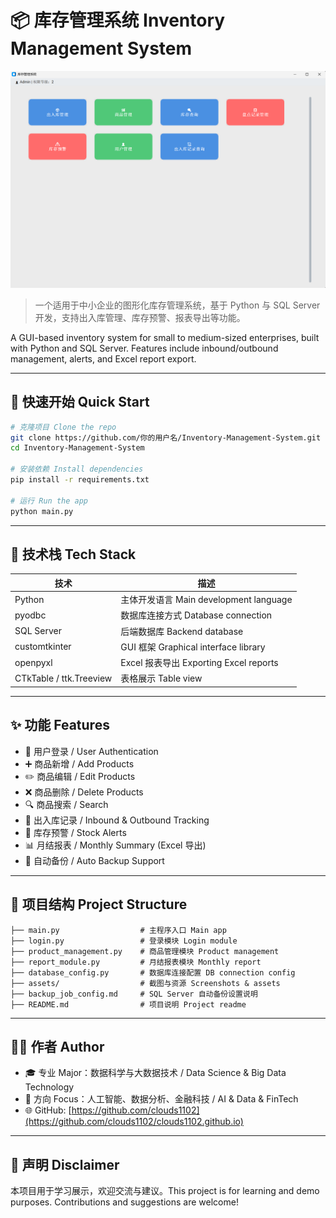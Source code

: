 # 📦 库存管理系统 Inventory Management System

![screenshot](assets/demo.png)

> 一个适用于中小企业的图形化库存管理系统，基于 Python 与 SQL Server 开发，支持出入库管理、库存预警、报表导出等功能。

A GUI-based inventory system for small to medium-sized enterprises, built with Python and SQL Server. Features include inbound/outbound management, alerts, and Excel report export.

---

## 🚀 快速开始 Quick Start

```bash
# 克隆项目 Clone the repo
git clone https://github.com/你的用户名/Inventory-Management-System.git
cd Inventory-Management-System

# 安装依赖 Install dependencies
pip install -r requirements.txt

# 运行 Run the app
python main.py
```

---

## 🔧 技术栈 Tech Stack

| 技术 | 描述 |
|------|------|
| Python | 主体开发语言 Main development language |
| pyodbc | 数据库连接方式 Database connection |
| SQL Server | 后端数据库 Backend database |
| customtkinter | GUI 框架 Graphical interface library |
| openpyxl | Excel 报表导出 Exporting Excel reports |
| CTkTable / ttk.Treeview | 表格展示 Table view |

---

## ✨ 功能 Features

- 🔐 用户登录 / User Authentication
- ➕ 商品新增 / Add Products
- ✏️ 商品编辑 / Edit Products
- ❌ 商品删除 / Delete Products
- 🔍 商品搜索 / Search
- 🚚 出入库记录 / Inbound & Outbound Tracking
- 🚨 库存预警 / Stock Alerts
- 📊 月结报表 / Monthly Summary (Excel 导出)
- 💾 自动备份 / Auto Backup Support

---

## 📁 项目结构 Project Structure

```
├── main.py                  # 主程序入口 Main app
├── login.py                 # 登录模块 Login module
├── product_management.py    # 商品管理模块 Product management
├── report_module.py         # 月结报表模块 Monthly report
├── database_config.py       # 数据库连接配置 DB connection config
├── assets/                  # 截图与资源 Screenshots & assets
├── backup_job_config.md     # SQL Server 自动备份设置说明
├── README.md                # 项目说明 Project readme
```

---

## 🙋‍♀️ 作者 Author

- 🎓 专业 Major：数据科学与大数据技术 / Data Science & Big Data Technology  
- 🎯 方向 Focus：人工智能、数据分析、金融科技 / AI & Data & FinTech  
- 🌐 GitHub: [https://github.com/clouds1102](https://github.com/clouds1102/clouds1102.github.io)

---

## 📌 声明 Disclaimer

本项目用于学习展示，欢迎交流与建议。This project is for learning and demo purposes. Contributions and suggestions are welcome!
